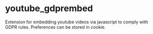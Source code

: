 # youtube_gdprembed

Extension for embedding youtube videos via javascript to comply with GDPR rules. Preferences can be stored in cookie.

